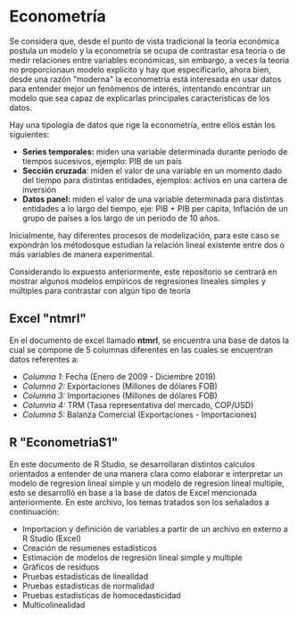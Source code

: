 # Econometría
Se considera que, desde el punto de vista tradicional la teoría económica postula un modelo y la econometría se ocupa de contrastar esa teoría o de medir relaciones entre variables económicas, sin embargo, a veces la teoría no proporcionaun modelo explícito y hay que especificarlo,  ahora bien, desde una razón "moderna" la econometría está interesada en usar datos para entender mejor un fenómenos de interés, intentando encontrar un modelo que sea capaz de explicarlas principales características de los datos.

Hay una tipología de datos que rige la econometría, entre ellos están los siguientes:
- **Series temporales:** miden una variable determinada durante período de tiempos sucesivos, ejemplo: PIB de un país
- **Sección cruzada**: miden el valor de una variable en un momento dado del tiempo para distintas entidades, ejemplos: activos en una cartera de inversión 
- **Datos panel:** miden el valor de una variable determinada para distintas entidades a lo largo del tiempo, eje: PIB + PIB per cápita, Inflación de un grupo de países a los largo de un período de 10 años.

Inicialmente, hay diferentes procesos de modelización, para este caso se expondrán los métodosque estudian la relación lineal existente entre dos o más variables de manera experimental.

Considerando lo expuesto anteriormente, este repositorio se centrará en mostrar algunos modelos empíricos  de regresiones lineales simples y múltiples para contrastar con algún tipo de teoría

## Excel "ntmrl"
En el documento de excel llamado **ntmrl**, se encuentra una base de datos la cual se compone de 5 columnas diferentes en las cuales se encuentran datos referentes a:
- _Columna 1_: Fecha (Enero de 2009 - Diciembre 2019)
- _Columna 2:_ Exportaciones (Millones de dólares FOB)
- _Columna 3:_ Importaciones (Millones de dólares FOB)
- _Columna 4:_ TRM (Tasa representativa del mercado, COP/USD)
- _Columna 5:_ Balanza Comercial (Exportaciones - Importaciones) 

## R "EconometriaS1"

En este documento de R Studio, se desarrollaran distintos calculos orientados a entender de una manera clara como elaborar e interpretar un modelo de regresion lineal simple y un modelo de regresion lineal multiple, esto se desarrolló en base a la base de datos de Excel mencionada anteriormente. En este archivo, los temas tratados son los señalados a continuación:
- Importacion y definición de variables a partir de un archivo en externo a R Studio (Excel)
- Creación de resumenes estadísticos
- Estimación de modelos de regresión lineal simple y multiple
- Gráficos de residuos
- Pruebas estadisticas de linealidad
- Pruebas estadísticas de normalidad
- Pruebas estadísticas de homocedasticidad
- Multicolinealidad
